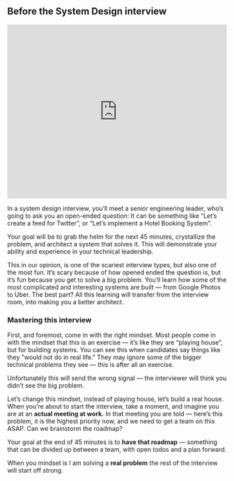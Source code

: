 ## Before the System Design interview

<iframe width="100%" height="400" src="https://www.youtube.com/embed/jhseQBR8RjY" frameborder="0" allow="accelerometer; autoplay; encrypted-media; gyroscope; picture-in-picture" allowfullscreen></iframe>

In a system design interview, you’ll meet a senior engineering leader, who’s going to ask you an open-ended question: It can be something like “Let’s create a feed for Twitter”, or “Let’s implement a Hotel Booking System”.

Your goal will be to grab the helm for the next 45 minutes, crystallize the problem, and architect a system that solves it. This will demonstrate your ability and experience in your technical leadership.

This in our opinion, is one of the scariest interview types, but also one of the most fun. It’s scary because of how opened ended the question is, but it’s fun because you get to solve a big problem. You’ll learn how some of the most complicated and interesting systems are built — from Google Photos to Uber. The best part? All this learning will transfer from the interview room, into making you a better architect.

### Mastering this interview
First, and foremost, come in with the right mindset. Most people come in with the mindset that this is an exercise — it’s like they are “playing house”, but for building systems. You can see this when candidates say things like they "would not do in real life." They may ignore some of the bigger technical problems they see — this is after all an exercise.

Unfortunately this will send the wrong signal — the interviewer will think you didn’t see the big problem.

Let’s change this mindset, instead of playing house, let’s build a real house.
When you’re about to start the interview, take a moment, and imagine you are at an **actual meeting at work.** In that meeting you are told — here’s this problem, it is the highest priority now, and we need to get a team on this ASAP. Can we brainstorm the roadmap?

Your goal at the end of 45 minutes is to **have that roadmap** — something that can be divided up between a team, with open todos and a plan forward.

When you mindset is I am solving a **real problem** the rest of the interview will start off strong.

